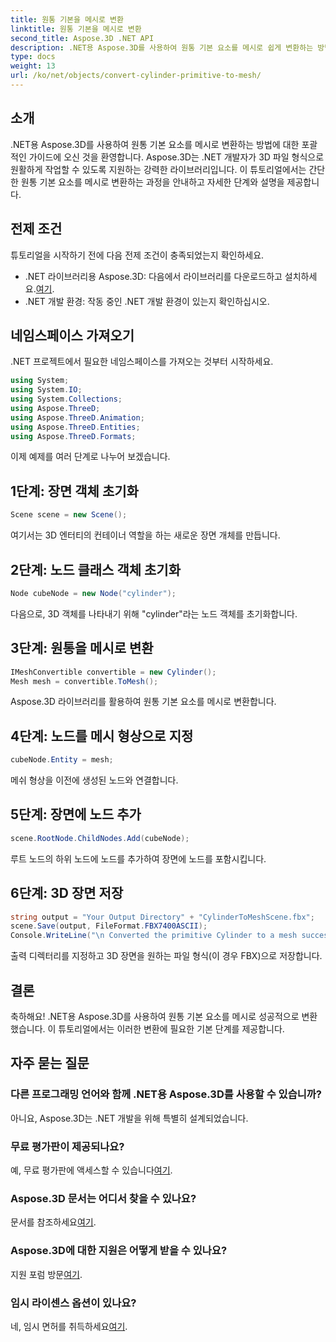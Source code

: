 ```yaml
---
title: 원통 기본을 메시로 변환
linktitle: 원통 기본을 메시로 변환
second_title: Aspose.3D .NET API
description: .NET용 Aspose.3D를 사용하여 원통 기본 요소를 메시로 쉽게 변환하는 방법을 알아보세요. 원활한 3D 변환을 위한 단계별 가이드를 따르십시오.
type: docs
weight: 13
url: /ko/net/objects/convert-cylinder-primitive-to-mesh/
---
```

## 소개
.NET용 Aspose.3D를 사용하여 원통 기본 요소를 메시로 변환하는 방법에 대한 포괄적인 가이드에 오신 것을 환영합니다. Aspose.3D는 .NET 개발자가 3D 파일 형식으로 원활하게 작업할 수 있도록 지원하는 강력한 라이브러리입니다. 이 튜토리얼에서는 간단한 원통 기본 요소를 메시로 변환하는 과정을 안내하고 자세한 단계와 설명을 제공합니다.
## 전제 조건
튜토리얼을 시작하기 전에 다음 전제 조건이 충족되었는지 확인하세요.
-  .NET 라이브러리용 Aspose.3D: 다음에서 라이브러리를 다운로드하고 설치하세요.[여기](https://releases.aspose.com/3d/net/).
- .NET 개발 환경: 작동 중인 .NET 개발 환경이 있는지 확인하십시오.
## 네임스페이스 가져오기
.NET 프로젝트에서 필요한 네임스페이스를 가져오는 것부터 시작하세요.
```csharp
using System;
using System.IO;
using System.Collections;
using Aspose.ThreeD;
using Aspose.ThreeD.Animation;
using Aspose.ThreeD.Entities;
using Aspose.ThreeD.Formats;
```
이제 예제를 여러 단계로 나누어 보겠습니다.
## 1단계: 장면 객체 초기화
```csharp
Scene scene = new Scene();
```
여기서는 3D 엔터티의 컨테이너 역할을 하는 새로운 장면 개체를 만듭니다.
## 2단계: 노드 클래스 객체 초기화
```csharp
Node cubeNode = new Node("cylinder");
```
다음으로, 3D 객체를 나타내기 위해 "cylinder"라는 노드 객체를 초기화합니다.
## 3단계: 원통을 메시로 변환
```csharp
IMeshConvertible convertible = new Cylinder();
Mesh mesh = convertible.ToMesh();
```
Aspose.3D 라이브러리를 활용하여 원통 기본 요소를 메시로 변환합니다.
## 4단계: 노드를 메시 형상으로 지정
```csharp
cubeNode.Entity = mesh;
```
메쉬 형상을 이전에 생성된 노드와 연결합니다.
## 5단계: 장면에 노드 추가
```csharp
scene.RootNode.ChildNodes.Add(cubeNode);
```
루트 노드의 하위 노드에 노드를 추가하여 장면에 노드를 포함시킵니다.
## 6단계: 3D 장면 저장
```csharp
string output = "Your Output Directory" + "CylinderToMeshScene.fbx";
scene.Save(output, FileFormat.FBX7400ASCII);
Console.WriteLine("\n Converted the primitive Cylinder to a mesh successfully.\nFile saved at " + output);
```
출력 디렉터리를 지정하고 3D 장면을 원하는 파일 형식(이 경우 FBX)으로 저장합니다.
## 결론
축하해요! .NET용 Aspose.3D를 사용하여 원통 기본 요소를 메시로 성공적으로 변환했습니다. 이 튜토리얼에서는 이러한 변환에 필요한 기본 단계를 제공합니다.
## 자주 묻는 질문
### 다른 프로그래밍 언어와 함께 .NET용 Aspose.3D를 사용할 수 있습니까?
아니요, Aspose.3D는 .NET 개발을 위해 특별히 설계되었습니다.
### 무료 평가판이 제공되나요?
 예, 무료 평가판에 액세스할 수 있습니다[여기](https://releases.aspose.com/).
### Aspose.3D 문서는 어디서 찾을 수 있나요?
 문서를 참조하세요[여기](https://reference.aspose.com/3d/net/).
### Aspose.3D에 대한 지원은 어떻게 받을 수 있나요?
 지원 포럼 방문[여기](https://forum.aspose.com/c/3d/18).
### 임시 라이센스 옵션이 있나요?
 네, 임시 면허를 취득하세요[여기](https://purchase.aspose.com/temporary-license/).